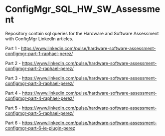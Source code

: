 # ConfigMgr_SQL_HW_SW_Assessment
Repository contain sql queries for the Hardware and Software Assessment with ConfigMgr LinkedIn articles.

Part 1 - https://www.linkedin.com/pulse/hardware-software-assessment-configmgr-part-1-raphael-perez/

Part 2 - https://www.linkedin.com/pulse/hardware-software-assessment-configmgr-part-2-raphael-perez/

Part 3 - https://www.linkedin.com/pulse/hardware-software-assessment-configmgr-part-3-raphael-perez/

Part 4 - https://www.linkedin.com/pulse/hardware-software-assessment-configmgr-part-4-raphael-perez/

Part 5 - https://www.linkedin.com/pulse/hardware-software-assessment-configmgr-part-5-raphael-perez/

Part 6 - https://www.linkedin.com/pulse/hardware-software-assessment-configmgr-part-6-ie-plugin-perez
